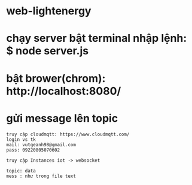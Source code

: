 # web-lightenergy

# chạy server bật terminal nhập lệnh: $ node server.js
# bật brower(chrom): http://localhost:8080/
# gửi message lên topic
    truy cập cloudmqtt: https://www.cloudmqtt.com/
    login vs tk
    mail: vutgeanh98@gmail.com
    pass: 09220805070602

    truy cập Instances iot -> websocket

    topic: data
    mess : như trong file text
